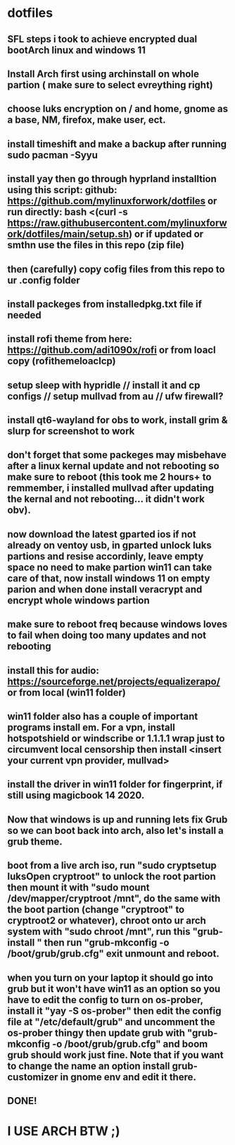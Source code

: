 # dotfiles
## SFL steps i took to achieve encrypted dual bootArch linux and windows 11
## Install Arch first using archinstall on whole partion ( make sure to select evreything right)
## choose luks encryption on / and home, gnome as a base, NM, firefox, make user, ect.
## install timeshift and make a backup after running sudo pacman -Syyu
## install yay then go through hyprland installtion using this script: github: https://github.com/mylinuxforwork/dotfiles or run directly: bash <(curl -s https://raw.githubusercontent.com/mylinuxforwork/dotfiles/main/setup.sh) or if updated or smthn use the files in this repo (zip file)
## then (carefully) copy cofig files from this repo to ur .config folder
## install packeges from installedpkg.txt file if needed
## install rofi theme from here: https://github.com/adi1090x/rofi or from loacl copy (rofithemeloaclcp)
## setup sleep with hypridle // install it and cp configs // setup mullvad from au // ufw firewall?
## install qt6-wayland for obs to work, install grim & slurp for screenshot to work 
## don't forget that some packeges may misbehave after a linux kernal update and not rebooting so make sure to reboot (this took me 2 hours+ to remmember, i installed mullvad after updating the kernal and not rebooting... it didn't work obv).
## now download the latest gparted ios if not already on ventoy usb, in gparted unlock luks partions and resise accordinly, leave empty space no need to make partion win11 can take care of that, now install windows 11 on empty parion and when done install veracrypt and encrypt whole windows partion
## make sure to reboot freq because windows loves to fail when doing too many updates and not rebooting
## install this for audio: https://sourceforge.net/projects/equalizerapo/ or from local (win11 folder)
## win11 folder also has a couple of important programs install em. For a vpn, install hotspotshield or windscribe or 1.1.1.1 wrap just to circumvent local censorship then install <insert your current vpn provider, mullvad> 
## install the driver in win11 folder for fingerprint, if still using magicbook 14 2020.
## Now that windows is up and running lets fix Grub so we can boot back into arch, also let's install a grub theme.
## boot from a live arch iso, run "sudo cryptsetup luksOpen <ROOT PARTION> cryptroot" to unlock the root partion then mount it with "sudo mount /dev/mapper/cryptroot /mnt", do the same with the boot partion (change "cryptroot" to cryptroot2 or whatever), chroot onto ur arch system with "sudo chroot /mnt", run this "grub-install <NnvmeDriveName>" then run "grub-mkconfig -o /boot/grub/grub.cfg" exit unmount and reboot.
## when you turn on your laptop it should go into grub but it won't have win11 as an option so you have to edit the config to turn on os-prober, install it "yay -S os-prober" then edit the config file at "/etc/default/grub" and uncomment the os-prober thingy then update grub with "grub-mkconfig -o /boot/grub/grub.cfg"  and boom grub should work just fine. Note that if you want to change the name an option install grub-customizer in gnome env and edit it there.
## DONE!
# I USE ARCH BTW ;)
